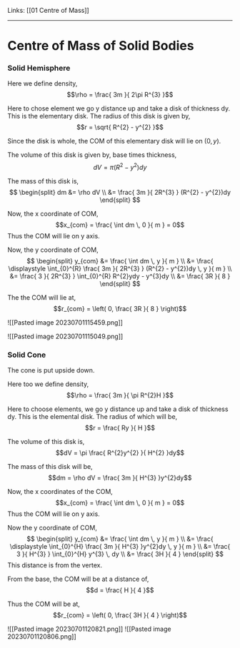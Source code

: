 Links: [[01 Centre of Mass]]
___
# Centre of Mass of Solid Bodies
### Solid Hemisphere
Here we define density, 
$$\rho = \frac{ 3m }{ 2\pi R^{3} }$$

Here to chose element we go y distance up and take a disk of thickness dy. This is the elementary disk. 
The radius of this disk is given by,
$$r = \sqrt{ R^{2} - y^{2} }$$

Since the disk is whole, the COM of this elementary disk will lie on $(0,y)$. 

The volume of this disk is given by, base times thickness,
$$dV = \pi(R^{2} - y^{2})dy$$

The mass of this disk is,
$$
\begin{split}
dm &= \rho dV \\
&= \frac{ 3m }{ 2R^{3} } (R^{2} - y^{2})dy 
\end{split}
$$

Now, the x coordinate of COM, 
$$x_{com} = \frac{ \int dm \, 0  }{ m } = 0$$
Thus the COM will lie on y axis. 

Now, the y coordinate of COM,
$$
\begin{split}
y_{com} &= \frac{ \int dm \, y  }{ m } \\
&= \frac{ \displaystyle \int_{0}^{R} \frac{ 3m }{ 2R^{3} } (R^{2} - y^{2})dy \, y  }{ m } \\
&= \frac{ 3 }{ 2R^{3} } \int_{0}^{R} R^{2}ydy - y^{3}dy \\
&= \frac{ 3R }{ 8 } 
\end{split}
$$

The the COM will lie at,
$$r_{com} = \left( 0, \frac{ 3R }{ 8 } \right)$$

![[Pasted image 20230701115459.png]]

![[Pasted image 20230701115049.png]]

### Solid Cone
The cone is put upside down. 

Here too we define density,
$$\rho = \frac{ 3m }{ \pi R^{2}H }$$

Here to choose elements, we go y distance up and take a disk of thickness dy. This is the elemental disk. The radius of which will be,
$$r = \frac{ Ry }{ H }$$

The volume of  this disk is,
$$dV = \pi \frac{ R^{2}y^{2} }{ H^{2} }dy$$

The mass of this disk will be,
$$dm = \rho dV = \frac{ 3m }{ H^{3} }y^{2}dy$$

Now, the x coordinates of the COM, 
$$x_{com} = \frac{ \int dm \, 0  }{ m } = 0$$
Thus the COM will lie on y axis.

Now the y coordinate of COM,
$$
\begin{split}
y_{com} &= \frac{ \int dm \, y  }{ m } \\
&= \frac{ \displaystyle \int_{0}^{H} \frac{ 3m }{ H^{3} }y^{2}dy \, y  }{ m } \\
&= \frac{ 3 }{ H^{3} } \int_{0}^{H} y^{3} \, dy \\
&= \frac{ 3H }{ 4 }  
\end{split}
$$
This distance is from the vertex. 

From the base, the COM will be at a distance of,
$$d = \frac{ H }{ 4 }$$

Thus the COM will be at,
$$r_{com} = \left( 0, \frac{ 3H }{ 4 } \right)$$

![[Pasted image 20230701120821.png]]
![[Pasted image 20230701120806.png]]
